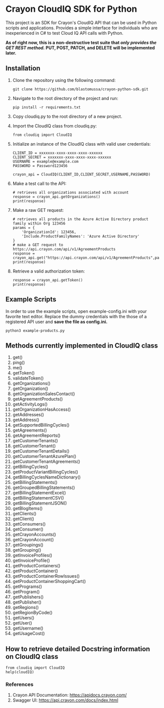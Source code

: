 # Crayon CloudIQ SDK for Python

This project is an SDK for Crayon's CloudIQ API that can be used in Python
scripts and applications. Provides a simple interface for individuals who are
inexperienced in C# to test Cloud IQ API calls with Python.

**As of right now, this is a non-destructive test suite that _only provides the GET
REST method._ PUT, POST, PATCH, and DELETE will be implemented later.**

## Installation

1. Clone the repository using the following command:
	```
	git clone https://github.com/blastomussa/crayon-python-sdk.git
	```

2. Navigate to the root directory of the project and run:
	```
	pip install -r requirements.txt
	```

3. Copy cloudiq.py to the root directory of a new project.

4. Import the CloudIQ class from cloudiq.py:
	```
	from cloudiq import CloudIQ
	```

5. Initialize an instance of the CloudIQ class with valid user credentials:
	```
	CLIENT_ID = xxxxxxx-xxxx-xxxx-xxxx-xxxxxx
	CLIENT_SECRET = xxxxxxx-xxxx-xxxx-xxxx-xxxxxx
	USERNAME = example@example.com
	PASSWORD = Password123456

	crayon_api = CloudIQ(CLIENT_ID,CLIENT_SECRET,USERNAME,PASSWORD)
	```

6. Make a test call to the API:
	```
	# retrieves all organizations associated with account
	response = crayon_api.getOrganizations()
	print(response)
	```

7. Make a raw GET request:
	```
	# retrieves all products in the Azure Active Directory product family within Org 123456
	params = {
		'OrganizationId': 123456,
		'Include.ProductFamilyNames': 'Azure Active Directory'
	}
	# make a GET request to https://api.crayon.com/api/v1/AgreementProducts
	response = crayon_api.get("https://api.crayon.com/api/v1/AgreementProducts",params)
	print(response)
	```

8. Retrieve a valid authorization token:
	```
	response = crayon_api.getToken()
	print(response)
	```

## Example Scripts

In order to use the example scripts, open example-config.ini with your favorite
text editor. Replace the dummy credentials with the those of a registered API
user and **save the file as config.ini.**
```
python3 example-products.py
```

## Methods currently implemented in CloudIQ class

1. get()
2. ping()
3. me()
4. getToken()
5. validateToken()
6. getOrganizations()
7. getOrganization()
8. getOrganizationSalesContact()
9. getAgreementProducts()
10. getActivityLogs()
11. getOrganizationHasAccess()
12. getAddresses()
13. getAddress()
14. getSupportedBillingCycles()
15. getAgreements()
16. getAgreementReports()
17. getCustomerTenants()
18. getCustomerTenant()
19. getCustomerTenantDetails()
20. getCustomerTenantAzurePlan()
21. getCustomerTenantAgreements()
22. getBillingCycles()
23. getProductVariantBillingCycles()
24. getBillingCyclesNameDictionary()
25. getBillingStatements()
26. getGroupedBillingStatements()
27. getBillingStatementExcel()
28. getBillingStatementCSV()
29. getBillingStatementJSON()
30. getBlogItems()
31. getClients()
32. getClient()
33. getConsumers()
34. getConsumer()
35. getCrayonAccounts()
36. getCrayonAccount()
37. getGroupings()
38. getGrouping()
39. getInvoiceProfiles()
40. getInvoiceProfile()
41. getProductContainers()
42. getProductContainer()
43. getProductContainerRowIssues()
44. getProductContainerShoppingCart()
45. getPrograms()
46. getProgram()
47. getPublishers()
48. getPublisher()
49. getRegions()
50. getRegionByCode()
51. getUsers()
52. getUser()
53. getUsername()
54. getUsageCost()


##  How to retrieve detailed Docstring information on CloudIQ class

```
from cloudiq import CloudIQ
help(cloudIQ)
```

### References

1. Crayon API Documentation: https://apidocs.crayon.com/
2. Swagger UI: https://api.crayon.com/docs/index.html
